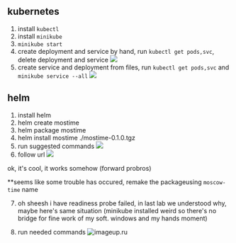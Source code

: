 ## kubernetes
1) install `kubectl`
2) install `minikube`
3) `minikube start`
4) create deployment and service by hand, run `kubectl get pods,svc`, delete deployment and service
![](https://imageup.ru/img115/4209276/9laba1.png)
5) create service and deployment from files, run `kubectl get pods,svc` and `minikube service --all`
![](https://imageup.ru/img94/4209282/9laba2.png)

## helm
1) install helm
2) helm create mostime
3) helm package mostime
4) helm install mostime ./mostime-0.1.0.tgz
5) run suggested commands
![](https://imageup.ru/img145/4209383/10laba1.png)
6) follow url 
![](https://imageup.ru/img173/4209389/10laba2.png)

ok, it's cool, it works somehow (forward probros)

**seems like some trouble has occured, remake the packageusing `moscow-time` name

7) oh sheesh i have readiness probe failed, in last lab we understood why, maybe here's same situation (minikube installed weird so there's no bridge for fine work of my soft. windows and my hands moment)

8) run needed commands
![imageup.ru](https://imageup.ru/img288/4209488/10-kf-f3.png)
